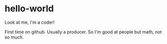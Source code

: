 hello-world
===========

Look at me, I'm a coder!

First time on github. Usually a producer. So I'm good at people but math, not so much.
